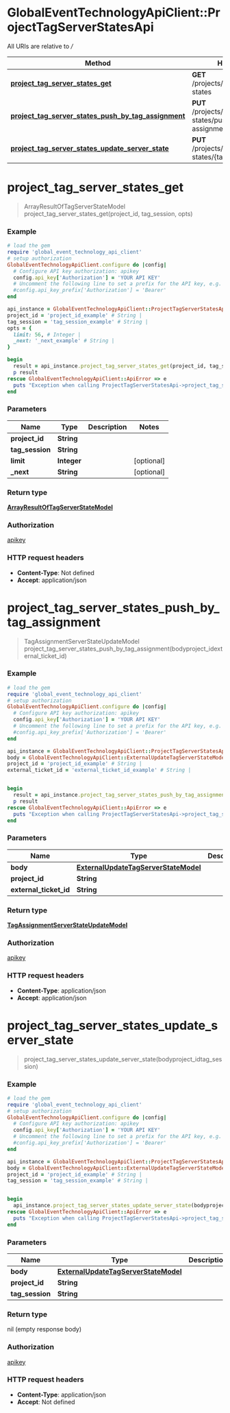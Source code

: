 # GlobalEventTechnologyApiClient::ProjectTagServerStatesApi

All URIs are relative to */*

Method | HTTP request | Description
------------- | ------------- | -------------
[**project_tag_server_states_get**](ProjectTagServerStatesApi.md#project_tag_server_states_get) | **GET** /projects/{projectId}/server-states | 
[**project_tag_server_states_push_by_tag_assignment**](ProjectTagServerStatesApi.md#project_tag_server_states_push_by_tag_assignment) | **PUT** /projects/{projectId}/server-states/push-by-tag-assignment/{externalTicketId} | 
[**project_tag_server_states_update_server_state**](ProjectTagServerStatesApi.md#project_tag_server_states_update_server_state) | **PUT** /projects/{projectId}/server-states/{tagSession} | 

# **project_tag_server_states_get**
> ArrayResultOfTagServerStateModel project_tag_server_states_get(project_id, tag_session, opts)



### Example
```ruby
# load the gem
require 'global_event_technology_api_client'
# setup authorization
GlobalEventTechnologyApiClient.configure do |config|
  # Configure API key authorization: apikey
  config.api_key['Authorization'] = 'YOUR API KEY'
  # Uncomment the following line to set a prefix for the API key, e.g. 'Bearer' (defaults to nil)
  #config.api_key_prefix['Authorization'] = 'Bearer'
end

api_instance = GlobalEventTechnologyApiClient::ProjectTagServerStatesApi.new
project_id = 'project_id_example' # String | 
tag_session = 'tag_session_example' # String | 
opts = { 
  limit: 56, # Integer | 
  _next: '_next_example' # String | 
}

begin
  result = api_instance.project_tag_server_states_get(project_id, tag_session, opts)
  p result
rescue GlobalEventTechnologyApiClient::ApiError => e
  puts "Exception when calling ProjectTagServerStatesApi->project_tag_server_states_get: #{e}"
end
```

### Parameters

Name | Type | Description  | Notes
------------- | ------------- | ------------- | -------------
 **project_id** | **String**|  | 
 **tag_session** | **String**|  | 
 **limit** | **Integer**|  | [optional] 
 **_next** | **String**|  | [optional] 

### Return type

[**ArrayResultOfTagServerStateModel**](ArrayResultOfTagServerStateModel.md)

### Authorization

[apikey](../README.md#apikey)

### HTTP request headers

 - **Content-Type**: Not defined
 - **Accept**: application/json



# **project_tag_server_states_push_by_tag_assignment**
> TagAssignmentServerStateUpdateModel project_tag_server_states_push_by_tag_assignment(bodyproject_idexternal_ticket_id)



### Example
```ruby
# load the gem
require 'global_event_technology_api_client'
# setup authorization
GlobalEventTechnologyApiClient.configure do |config|
  # Configure API key authorization: apikey
  config.api_key['Authorization'] = 'YOUR API KEY'
  # Uncomment the following line to set a prefix for the API key, e.g. 'Bearer' (defaults to nil)
  #config.api_key_prefix['Authorization'] = 'Bearer'
end

api_instance = GlobalEventTechnologyApiClient::ProjectTagServerStatesApi.new
body = GlobalEventTechnologyApiClient::ExternalUpdateTagServerStateModel.new # ExternalUpdateTagServerStateModel | 
project_id = 'project_id_example' # String | 
external_ticket_id = 'external_ticket_id_example' # String | 


begin
  result = api_instance.project_tag_server_states_push_by_tag_assignment(bodyproject_idexternal_ticket_id)
  p result
rescue GlobalEventTechnologyApiClient::ApiError => e
  puts "Exception when calling ProjectTagServerStatesApi->project_tag_server_states_push_by_tag_assignment: #{e}"
end
```

### Parameters

Name | Type | Description  | Notes
------------- | ------------- | ------------- | -------------
 **body** | [**ExternalUpdateTagServerStateModel**](ExternalUpdateTagServerStateModel.md)|  | 
 **project_id** | **String**|  | 
 **external_ticket_id** | **String**|  | 

### Return type

[**TagAssignmentServerStateUpdateModel**](TagAssignmentServerStateUpdateModel.md)

### Authorization

[apikey](../README.md#apikey)

### HTTP request headers

 - **Content-Type**: application/json
 - **Accept**: application/json



# **project_tag_server_states_update_server_state**
> project_tag_server_states_update_server_state(bodyproject_idtag_session)



### Example
```ruby
# load the gem
require 'global_event_technology_api_client'
# setup authorization
GlobalEventTechnologyApiClient.configure do |config|
  # Configure API key authorization: apikey
  config.api_key['Authorization'] = 'YOUR API KEY'
  # Uncomment the following line to set a prefix for the API key, e.g. 'Bearer' (defaults to nil)
  #config.api_key_prefix['Authorization'] = 'Bearer'
end

api_instance = GlobalEventTechnologyApiClient::ProjectTagServerStatesApi.new
body = GlobalEventTechnologyApiClient::ExternalUpdateTagServerStateModel.new # ExternalUpdateTagServerStateModel | 
project_id = 'project_id_example' # String | 
tag_session = 'tag_session_example' # String | 


begin
  api_instance.project_tag_server_states_update_server_state(bodyproject_idtag_session)
rescue GlobalEventTechnologyApiClient::ApiError => e
  puts "Exception when calling ProjectTagServerStatesApi->project_tag_server_states_update_server_state: #{e}"
end
```

### Parameters

Name | Type | Description  | Notes
------------- | ------------- | ------------- | -------------
 **body** | [**ExternalUpdateTagServerStateModel**](ExternalUpdateTagServerStateModel.md)|  | 
 **project_id** | **String**|  | 
 **tag_session** | **String**|  | 

### Return type

nil (empty response body)

### Authorization

[apikey](../README.md#apikey)

### HTTP request headers

 - **Content-Type**: application/json
 - **Accept**: Not defined



